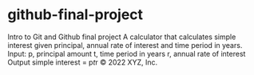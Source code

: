 # github-final-project
Intro to Git and Github final project
A calculator that calculates simple interest given principal, annual rate of interest
and time period in years.
Input:
 p, principal amount
 t, time period in years
 r, annual rate of interest
Output
 simple interest = p*t*r
© 2022 XYZ, Inc.

